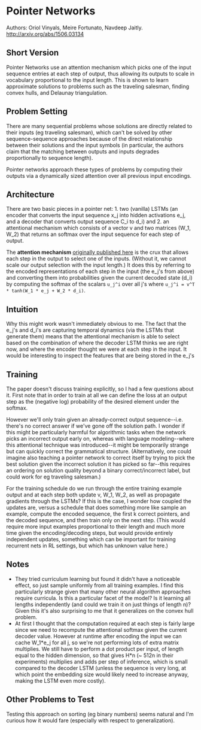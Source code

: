 # Pointer Networks

Authors: Oriol Vinyals, Meire Fortunato, Navdeep Jaitly. http://arxiv.org/abs/1506.03134

## Short Version

Pointer Networks use an attention mechanism which picks one of the input sequence entries at each step of output, thus allowing its outputs to scale in vocabulary proportional to the input length. This is shown to learn approximate solutions to problems such as the traveling salesman, finding convex hulls, and Delaunay triangulation.

## Problem Setting

There are many sequential problems whose solutions are directly related to their inputs (eg traveling salesman), which can't be solved by other sequence-sequence approaches because of the direct relationship between their solutions and the input symbols (in particular, the authors claim that the matching between outputs and inputs degrades proportionally to sequence length).

Pointer networks approach these types of problems by computing their outputs via a dynamically sized attention over all previous input encodings.

## Architecture

There are two basic pieces in a pointer net: 1. two (vanilla)  LSTMs (an encoder that converts the input sequence x_j into hidden activations e_j, and a decoder that converts output sequence C_i to d_i) and 2. an attentional mechanism which consists of a vector v and two matrices (W_1, W_2) that returns an softmax over the input sequence for each step of output.

The **attention mechanism** [originally published here](http://arxiv.org/abs/1409.0473) is the crux that allows each step in the output to select one of the inputs. (Without it, we cannot scale our output selection with the input length.) It does this by referring to the encoded representations of each step in the input (the e_j's from above) and converting them into probabilities given the current decoded state (d_i) by computing the softmax of the scalars `u_j^i` over all j's where `u_j^i = v^T * tanh(W_1 * e_j + W_2 * d_i)`.

## Intuition

Why this might work wasn't immediately obvious to me. The fact that the e_j's and d_i's are capturing temporal dynamics (via the LSTMs that generate them) means that the attentional mechanism is able to select based on the combination of where the decoder LSTM thinks we are right now, and where the encoder thought we were at each step in the input. It would be interesting to inspect the features that are being stored in the e_j's

## Training

The paper doesn't discuss training explicitly, so I had a few questions about it. First note that in order to train at all we can define the loss at an output step as the (negative log) probability of the desired element under the softmax.

However we'll only train given an already-correct output sequence--i.e. there's no correct answer if we've gone off the solution path. I wonder if this might be particularly harmful for algorithmic tasks when the network picks an incorrect output early on, whereas with language modeling--where this attentional technique was introduced--it might be temporarily strange but can quickly correct the grammatical structure. (Alternatively, one could imagine also teaching a pointer network to correct itself by trying to pick the best solution given the incorrect solution it has picked so far--this requires an ordering on solution quality beyond a binary correct/incorrect label, but could work for eg traveling salesman.)

For the training schedule do we run through the entire training example output and at each step both update v, W_1, W_2, as well as propagate gradients through the LSTMs? If this is the case, I wonder how coupled the updates are, versus a schedule that does something more like sample an example, compute the encoded sequence, the first k correct pointers, and the decoded sequence, and then train only on the next step. (This would require more input examples proportional to their length and much more time given the encoding/decoding steps, but would provide entirely independent updates, something which can be important for training recurrent nets in RL settings, but which has unknown value here.)

## Notes

 - They tried curriculum learning but found it didn't have a noticeable effect, so just sample uniformly from all training examples. I find this particularly strange given that many other neural algorithm approaches require curricula. Is this a particular facet of the model? Is it learning all lengths independently (and could we train it on just things of length n)? Given this it's also surprising to me that it generalizes on the convex hull problem.
 - At first I thought that the computation required at each step is fairly large since we need to recompute the attentional softmax given the current decoder value. However at runtime after encoding the input we can cache W_1\*e_j for all j, so we're not performing lots of extra matrix multiplies. We still have to perform a dot product per input, of length equal to the hidden dimension, so that gives H\*n (~ 512n in their experiments) multiplies and adds per step of inference, which is small compared to the decoder LSTM (unless the sequence is very long, at which point the embedding size would likely need to increase anyway, making the LSTM even more costly).

## Other Problems to Test

Testing this approach on sorting (eg binary numbers) seems natural and I'm curious how it would fare (especially with respect to generalization).